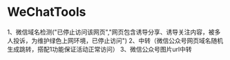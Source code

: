 # WeChatTools
1、微信域名检测("已停止访问该网页","网页包含诱导分享、诱导关注内容，被多人投诉，为维护绿色上网环境，已停止访问")
2、中转（微信公众号网页域名随机生成跳转，搭配1功能保证活动正常访问）
3、微信公众号图片url中转
